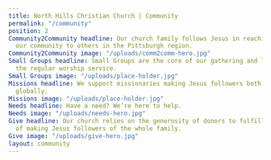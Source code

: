 ```yaml
---
title: North Hills Christian Church | Community
permalink: "/community"
position: 2
Community2Community headline: Our church family follows Jesus in reaching out from
  our community to others in the Pittsburgh region.
Community2Community image: "/uploads/comm2comm-hero.jpg"
Small Groups headline: Small Groups are the core of our gathering and learning outside
  the regular worship service.
Small Groups image: "/uploads/place-holder.jpg"
Missions headline: We support missionaries making Jesus followers both locally and
  globally.
Missions image: "/uploads/place-holder.jpg"
Needs headline: Have a need? We’re here to help.
Needs image: "/uploads/needs-hero.jpg"
Give headline: Our church relies on the generosity of donors to fulfill the mission
  of making Jesus followers of the whole family.
Give image: "/uploads/give-hero.jpg"
layout: community
---
```


